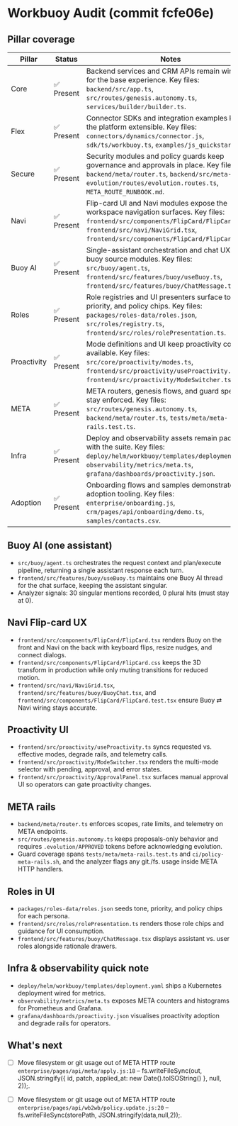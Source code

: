 # Workbuoy Audit (commit fcfe06e)

## Pillar coverage

| Pillar | Status | Notes |
| --- | --- | --- |
| Core | ✅ Present | Backend services and CRM APIs remain wired up for the base experience. Key files: `backend/src/app.ts`, `src/routes/genesis.autonomy.ts`, `services/builder/builder.ts`. |
| Flex | ✅ Present | Connector SDKs and integration examples keep the platform extensible. Key files: `connectors/dynamics/connector.js`, `sdk/ts/workbuoy.ts`, `examples/js_quickstart.js`. |
| Secure | ✅ Present | Security modules and policy guards keep governance and approvals in place. Key files: `backend/meta/router.ts`, `backend/src/meta-evolution/routes/evolution.routes.ts`, `META_ROUTE_RUNBOOK.md`. |
| Navi | ✅ Present | Flip-card UI and Navi modules expose the workspace navigation surfaces. Key files: `frontend/src/components/FlipCard/FlipCard.tsx`, `frontend/src/navi/NaviGrid.tsx`, `frontend/src/components/FlipCard/FlipCard.css`. |
| Buoy AI | ✅ Present | Single-assistant orchestration and chat UX live in buoy source modules. Key files: `src/buoy/agent.ts`, `frontend/src/features/buoy/useBuoy.ts`, `frontend/src/features/buoy/ChatMessage.tsx`. |
| Roles | ✅ Present | Role registries and UI presenters surface tone, priority, and policy chips. Key files: `packages/roles-data/roles.json`, `src/roles/registry.ts`, `frontend/src/roles/rolePresentation.ts`. |
| Proactivity | ✅ Present | Mode definitions and UI keep proactivity controls available. Key files: `src/core/proactivity/modes.ts`, `frontend/src/proactivity/useProactivity.ts`, `frontend/src/proactivity/ModeSwitcher.tsx`. |
| META | ✅ Present | META routers, genesis flows, and guard specs stay enforced. Key files: `src/routes/genesis.autonomy.ts`, `backend/meta/router.ts`, `tests/meta/meta-rails.test.ts`. |
| Infra | ✅ Present | Deploy and observability assets remain packaged with the suite. Key files: `deploy/helm/workbuoy/templates/deployment.yaml`, `observability/metrics/meta.ts`, `grafana/dashboards/proactivity.json`. |
| Adoption | ✅ Present | Onboarding flows and samples demonstrate adoption tooling. Key files: `enterprise/onboarding.js`, `crm/pages/api/onboarding/demo.ts`, `samples/contacts.csv`. |

## Buoy AI (one assistant)

- `src/buoy/agent.ts` orchestrates the request context and plan/execute pipeline, returning a single assistant response each turn.
- `frontend/src/features/buoy/useBuoy.ts` maintains one Buoy AI thread for the chat surface, keeping the assistant singular.
- Analyzer signals: 30 singular mentions recorded, 0 plural hits (must stay at 0).

## Navi Flip-card UX

- `frontend/src/components/FlipCard/FlipCard.tsx` renders Buoy on the front and Navi on the back with keyboard flips, resize nudges, and connect dialogs.
- `frontend/src/components/FlipCard/FlipCard.css` keeps the 3D transform in production while only muting transitions for reduced motion.
- `frontend/src/navi/NaviGrid.tsx`, `frontend/src/features/buoy/BuoyChat.tsx`, and `frontend/src/components/FlipCard/FlipCard.test.tsx` ensure Buoy ⇄ Navi wiring stays accurate.

## Proactivity UI

- `frontend/src/proactivity/useProactivity.ts` syncs requested vs. effective modes, degrade rails, and telemetry calls.
- `frontend/src/proactivity/ModeSwitcher.tsx` renders the multi-mode selector with pending, approval, and error states.
- `frontend/src/proactivity/ApprovalPanel.tsx` surfaces manual approval UI so operators can gate proactivity changes.

## META rails

- `backend/meta/router.ts` enforces scopes, rate limits, and telemetry on META endpoints.
- `src/routes/genesis.autonomy.ts` keeps proposals-only behavior and requires `.evolution/APPROVED` tokens before acknowledging evolution.
- Guard coverage spans `tests/meta/meta-rails.test.ts` and `ci/policy-meta-rails.sh`, and the analyzer flags any git./fs. usage inside META HTTP handlers.

## Roles in UI

- `packages/roles-data/roles.json` seeds tone, priority, and policy chips for each persona.
- `frontend/src/roles/rolePresentation.ts` renders those role chips and guidance for UI consumption.
- `frontend/src/features/buoy/ChatMessage.tsx` displays assistant vs. user roles alongside rationale drawers.

## Infra & observability quick note

- `deploy/helm/workbuoy/templates/deployment.yaml` ships a Kubernetes deployment wired for metrics.
- `observability/metrics/meta.ts` exposes META counters and histograms for Prometheus and Grafana.
- `grafana/dashboards/proactivity.json` visualises proactivity adoption and degrade rails for operators.

## What's next

- [ ] Move filesystem or git usage out of META HTTP route `enterprise/pages/api/meta/apply.js:18` – fs.writeFileSync(out, JSON.stringify({ id, patch, applied_at: new Date().toISOString() }, null, 2));.
- [ ] Move filesystem or git usage out of META HTTP route `enterprise/pages/api/wb2wb/policy.update.js:20` – fs.writeFileSync(storePath, JSON.stringify(data,null,2));.

